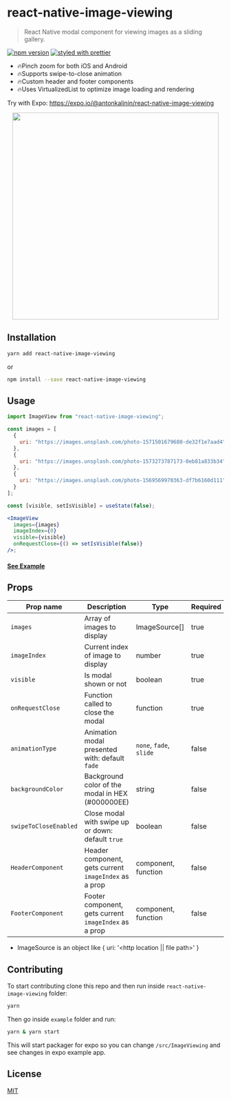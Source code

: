 # react-native-image-viewing

> React Native modal component for viewing images as a sliding gallery.

[![npm version](https://badge.fury.io/js/react-native-image-viewing.svg)](https://badge.fury.io/js/react-native-image-viewing)
[![styled with prettier](https://img.shields.io/badge/styled_with-prettier-ff69b4.svg)](https://github.com/prettier/prettier)

- 🔥Pinch zoom for both iOS and Android
- 🔥Supports swipe-to-close animation
- 🔥Custom header and footer components
- 🔥Uses VirtualizedList to optimize image loading and rendering

Try with Expo: https://expo.io/@antonkalinin/react-native-image-viewing

<p align="center">
  <img src="https://github.com/jobtoday/react-native-image-viewing/blob/master/demo.gif?raw=true" height="480" />
</p>

## Installation

```bash
yarn add react-native-image-viewing
```

or

```bash
npm install --save react-native-image-viewing
```

## Usage

```jsx
import ImageView from "react-native-image-viewing";

const images = [
  {
    uri: "https://images.unsplash.com/photo-1571501679680-de32f1e7aad4"
  },
  {
    uri: "https://images.unsplash.com/photo-1573273787173-0eb81a833b34"
  },
  {
    uri: "https://images.unsplash.com/photo-1569569970363-df7b6160d111"
  }
];

const [visible, setIsVisible] = useState(false);

<ImageView
  images={images}
  imageIndex={0}
  visible={visible}
  onRequestClose={() => setIsVisible(false)}
/>;
```

#### [See Example](https://github.com/jobtoday/react-native-image-viewing/blob/master/example/App.tsx#L62-L80)

## Props

| Prop name             | Description                                           | Type                    | Required |
| --------------------- | ----------------------------------------------------- | ----------------------- | -------- |
| `images`              | Array of images to display                            | ImageSource[]           | true     |
| `imageIndex`          | Current index of image to display                     | number                  | true     |
| `visible`             | Is modal shown or not                                 | boolean                 | true     |
| `onRequestClose`      | Function called to close the modal                    | function                | true     |
| `animationType`       | Animation modal presented with: default `fade`        | `none`, `fade`, `slide` | false    |
| `backgroundColor`     | Background color of the modal in HEX (#000000EE)      | string                  | false    |
| `swipeToCloseEnabled` | Close modal with swipe up or down: default `true`     | boolean                 | false    |
| `HeaderComponent`     | Header component, gets current `imageIndex` as a prop | component, function     | false    |
| `FooterComponent`     | Footer component, gets current `imageIndex` as a prop | component, function     | false    |

- ImageSource is an object like { uri: '<http location || file path>' }

## Contributing

To start contributing clone this repo and then run inside `react-native-image-viewing` folder:

```bash
yarn
```

Then go inside `example` folder and run:

```bash
yarn & yarn start
```

This will start packager for expo so you can change `/src/ImageViewing` and see changes in expo example app.

## License

[MIT](LICENSE)
